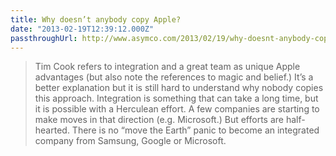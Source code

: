 ```yaml
---
title: Why doesn’t anybody copy Apple?
date: "2013-02-19T12:39:12.000Z"
passthroughUrl: http://www.asymco.com/2013/02/19/why-doesnt-anybody-copy-apple/
---
```


> Tim Cook refers to integration and a great team as unique Apple advantages (but also note the references to magic and belief.) It’s a better explanation but it is still hard to understand why nobody copies this approach. Integration is something that can take a long time, but it is possible with a Herculean effort. A few companies are starting to make moves in that direction (e.g. Microsoft.) But efforts are half-hearted. There is no “move the Earth” panic to become an integrated company from Samsung, Google or Microsoft.